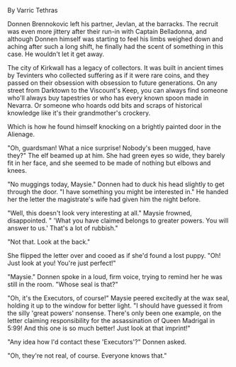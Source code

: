 By Varric Tethras

Donnen Brennokovic left his partner, Jevlan, at the barracks. The recruit was even more jittery after their run-in with Captain Belladonna, and although Donnen himself was starting to feel his limbs weighed down and aching after such a long shift, he finally had the scent of something in this case. He wouldn't let it get away.

The city of Kirkwall has a legacy of collectors. It was built in ancient times by Tevinters who collected suffering as if it were rare coins, and they passed on their obsession with obsession to future generations. On any street from Darktown to the Viscount's Keep, you can always find someone who'll always buy tapestries or who has every known spoon made in Nevarra. Or someone who hoards odd bits and scraps of historical knowledge like it's their grandmother's crockery.

Which is how he found himself knocking on a brightly painted door in the Alienage.

"Oh, guardsman! What a nice surprise! Nobody's been mugged, have they?" The elf beamed up at him. She had green eyes so wide, they barely fit in her face, and she seemed to be made of nothing but elbows and knees.

"No muggings today, Maysie." Donnen had to duck his head slightly to get through the door. "I have something you might be interested in." He handed her the letter the magistrate's wife had given him the night before.

"Well, this doesn't look very interesting at all." Maysie frowned, disappointed. " 'What you have claimed belongs to greater powers. You will answer to us.' That's a lot of rubbish."

"Not that. Look at the back."

She flipped the letter over and cooed as if she'd found a lost puppy. "Oh! Just look at you! You're just perfect!"

"Maysie." Donnen spoke in a loud, firm voice, trying to remind her he was still in the room. "Whose seal is that?"

"Oh, it's the Executors, of course!" Maysie peered excitedly at the wax seal, holding it up to the window for better light. "I should have guessed it from the silly 'great powers' nonsense. There's only been one example, on the letter claiming responsibility for the assassination of Queen Madrigal in 5:99! And this one is so much better! Just look at that imprint!"

"Any idea how I'd contact these 'Executors'?" Donnen asked.

"Oh, they're not real, of course. Everyone knows that."

